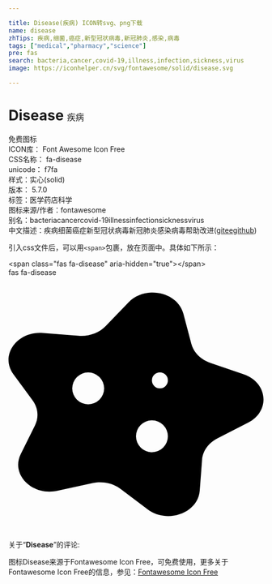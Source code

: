 ```yaml
---

title: Disease(疾病) ICON转svg、png下载
name: disease
zhTips: 疾病,细菌,癌症,新型冠状病毒,新冠肺炎,感染,病毒
tags: ["medical","pharmacy","science"]
pre: fas
search: bacteria,cancer,covid-19,illness,infection,sickness,virus
image: https://iconhelper.cn/svg/fontawesome/solid/disease.svg

---
```


# Disease  <small style="font-size: 60%;font-weight: 100">疾病</small>


<div class="detail-page">
<p>
<span><span class="badge-success badge">免费图标</span> </span>
<br/>
<span>
ICON库：
<span class="badge-secondary badge">Font Awesome Icon Free</span> 
</span>
<br/>
<span>
CSS名称：
<span class="badge-secondary badge">fa-disease</span> 
</span>
<br/>
<span>
unicode：
<span class="badge-secondary badge">f7fa</span> 
<copy-btn content='f7fa' btn-title=""></copy-btn>
<copy-btn :content='String.fromCodePoint(parseInt("f7fa", 16))' btn-title="复制U"></copy-btn>
</span><br/><span>样式：<span class="badge-light badge">实心(solid)</span></span>
<br/>
<span>
版本：
<span class="badge-secondary badge">5.7.0</span> 
</span><br/><span>标签：<span class="badge-light badge"><router-link to="/tags/medical.html">医学</router-link></span><span class="badge-light badge"><router-link to="/tags/pharmacy.html">药店</router-link></span><span class="badge-light badge"><router-link to="/tags/science.html">科学</router-link></span></span>
<br/>
<span>图标来源/作者：<span class="badge-light badge">fontawesome</span></span> 
<br/>
<span>别名：<span class="badge-light badge">bacteria</span><span class="badge-light badge">cancer</span><span class="badge-light badge">covid-19</span><span class="badge-light badge">illness</span><span class="badge-light badge">infection</span><span class="badge-light badge">sickness</span><span class="badge-light badge">virus</span></span><br/><span class="zh-detail">中文描述：<span class="badge-primary badge">疾病</span><span class="badge-primary badge">细菌</span><span class="badge-primary badge">癌症</span><span class="badge-primary badge">新型冠状病毒</span><span class="badge-primary badge">新冠肺炎</span><span class="badge-primary badge">感染</span><span class="badge-primary badge">病毒</span><span class="help-link"><span>帮助改进</span>(<a href="https://gitee.com/liuwave/icon-helper/edit/master/json/fontawesome/solid/disease.json" target="_blank" rel="noopener noreferrer">gitee</a><a href="https://github.com/liuwave/icon-helper/edit/master/json/fontawesome/solid/disease.json" target="_blank" rel="noopener noreferrer">github</a></span>)</span><br/>
</p>
</div>
<div class="alert alert-dark">
  <i class="fas fa-disease fa-xs"></i>
  <i class="fas fa-disease fa-sm"></i>
  <i class="fas fa-disease fa-lg"></i>
  <i class="fas fa-disease fa-2x"></i>
  <i class="fas fa-disease fa-3x"></i>
  <i class="fas fa-disease fa-5x"></i>
  <i class="fas fa-disease fa-7x"></i>
</div>
<div>
  <p>引入css文件后，可以用<code>&lt;span&gt;</code>包裹，放在页面中。具体如下所示：    
  </p>
  <div class="alert alert-primary" style="font-size: 14px">
    &lt;span class="fas fa-disease" aria-hidden="true"&gt;&lt;/span&gt;
    <copy-btn content='<span class="fas fa-disease" aria-hidden="true"></span>'></copy-btn>
  </div>
  <div class="alert alert-secondary">
    <i class="fas fa-disease"
    style="font-size: 24px"
    aria-hidden="true"></i> fas fa-disease
    <copy-btn content="fas fa-disease" btn-title="复制图标名称"></copy-btn>
  </div>
</div>
<div id="svg" class="svg-wrap">
<svg xmlns="http://www.w3.org/2000/svg" viewBox="0 0 512 512"><path d="M472.29 195.9l-67.06-23c-19.28-6.6-33.54-20.92-38.14-38.31l-16-60.45c-11.58-43.77-76.57-57.13-110-22.62L195 99.24c-13.26 13.71-33.54 20.93-54.2 19.31l-71.9-5.62c-52-4.07-86.93 44.89-59 82.84l38.54 52.42c11.08 15.07 12.82 33.86 4.64 50.24l-28.43 57C4 396.67 47.46 440.29 98.11 429.23l70-15.28c20.11-4.39 41.45 0 57.07 11.73l54.32 40.83c39.32 29.56 101 7.57 104.45-37.22l4.7-61.86c1.35-17.8 12.8-33.87 30.63-43l62-31.74c44.84-22.96 39.55-80.17-8.99-96.79zM160 256a32 32 0 1 1 32-32 32 32 0 0 1-32 32zm128 96a32 32 0 1 1 32-32 32 32 0 0 1-32 32zm16-128a16 16 0 1 1 16-16 16 16 0 0 1-16 16z"/></svg>
</div>
<detail full-name='fa-disease'></detail>
<div class="icon-detail__container">
<p>关于“<b>Disease</b>”的评论:</p>
</div>
<Vssue title="关于“Disease”的评论" />    
<div><p>图标Disease来源于Fontawesome Icon Free，可免费使用，更多关于  Fontawesome Icon Free的信息，参见：<a target="_blank" href="https://iconhelper.cn/fontawesome.html">Fontawesome Icon Free</a>
</p></div>
